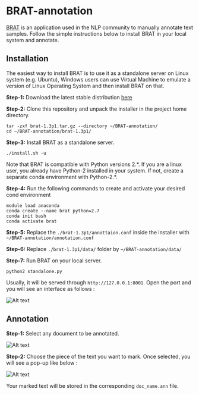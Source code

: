 # BRAT-annotation
[BRAT](https://brat.nlplab.org/) is an application used in the NLP community to manually annotate text samples. Follow the simple instructions below to install BRAT in your local system and annotate.

## Installation
The easiest way to install BRAT is to use it as a standalone server on Linux system (e.g. Ubuntu), Windows users can use Virtual Machine to emulate a version of Linux Operating System and then install BRAT on that.

**Step-1:** Download the latest stable distribution [here](https://github.com/nlplab/brat/releases/tag/v1.3p1)

**Step-2:** Clone this repository and unpack the installer in the project home directory.
````````````````````````````````````````````````````````
tar -zxf brat-1.3p1.tar.gz --directory ~/BRAT-annotation/
cd ~/BRAT-annotation/brat-1.3p1/
````````````````````````````````````````````````````````

**Step-3:** Install BRAT as a standalone server.
```````````````
./install.sh -u 
```````````````

Note that BRAT is compatible with Python versions 2.\*. If you are a linux user, you already have Python-2 installed in your system. If not, create a separate conda environment with Python-2.*.

**Step-4:** Run the following commands to create and activate your desired cond environment
````````````````````````````````````
module load anaconda
conda create --name brat python=2.7
conda init bash
conda activate brat
````````````````````````````````````

**Step-5:** Replace the `./brat-1.3p1/annottaion.conf` inside the installer with `~/BRAT-annotation/annotation.conf` 

**Step-6:** Replace `./brat-1.3p1/data/` folder by `~/BRAT-annotation/data/`

**Step-7:** Run BRAT on your local server.
`````````````````````
python2 standalone.py
`````````````````````
Usually, it will be served through `http://127.0.0.1:8001`. Open the port and you will see an interface as follows :

![Alt text](deepqpp_model.png?raw=true "Title")

## Annotation

**Step-1:** Select any document to be annotated.

![Alt text](deepqpp_model.png?raw=true "Title")

**Step-2:** Choose the piece of the text you want to mark. Once selected, you will see a pop-up like below : 

![Alt text](deepqpp_model.png?raw=true "Title")

Your marked text will be stored in the corresponding `doc_name.ann` file.




